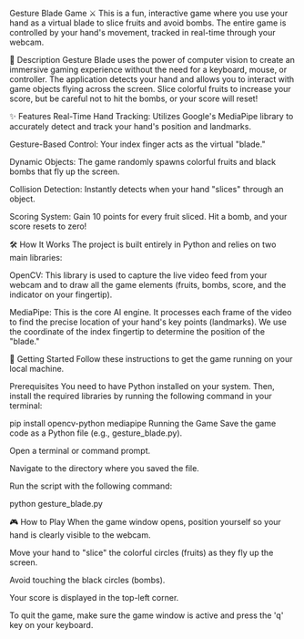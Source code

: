

Gesture Blade Game ⚔️
This is a fun, interactive game where you use your hand as a virtual blade to slice fruits and avoid bombs. The entire game is controlled by your hand's movement, tracked in real-time through your webcam.

📝 Description
Gesture Blade uses the power of computer vision to create an immersive gaming experience without the need for a keyboard, mouse, or controller. The application detects your hand and allows you to interact with game objects flying across the screen. Slice colorful fruits to increase your score, but be careful not to hit the bombs, or your score will reset!

✨ Features
Real-Time Hand Tracking: Utilizes Google's MediaPipe library to accurately detect and track your hand's position and landmarks.

Gesture-Based Control: Your index finger acts as the virtual "blade."

Dynamic Objects: The game randomly spawns colorful fruits and black bombs that fly up the screen.

Collision Detection: Instantly detects when your hand "slices" through an object.

Scoring System: Gain 10 points for every fruit sliced. Hit a bomb, and your score resets to zero!

🛠️ How It Works
The project is built entirely in Python and relies on two main libraries:

OpenCV: This library is used to capture the live video feed from your webcam and to draw all the game elements (fruits, bombs, score, and the indicator on your fingertip).

MediaPipe: This is the core AI engine. It processes each frame of the video to find the precise location of your hand's key points (landmarks). We use the coordinate of the index fingertip to determine the position of the "blade."

🚀 Getting Started
Follow these instructions to get the game running on your local machine.

Prerequisites
You need to have Python installed on your system. Then, install the required libraries by running the following command in your terminal:

pip install opencv-python mediapipe
Running the Game
Save the game code as a Python file (e.g., gesture_blade.py).

Open a terminal or command prompt.

Navigate to the directory where you saved the file.

Run the script with the following command:

 
python gesture_blade.py


🎮 How to Play
When the game window opens, position yourself so your hand is clearly visible to the webcam.

Move your hand to "slice" the colorful circles (fruits) as they fly up the screen.

Avoid touching the black circles (bombs).

Your score is displayed in the top-left corner.

To quit the game, make sure the game window is active and press the 'q' key on your keyboard.
